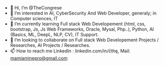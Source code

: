 - 👋 Hi, I’m @TheCongrese
- 👀 I’m interested in AI, CyberSecurity And Web Developer, generaly; in Computer sciences, IT
- 🌱 I’m currently learning Full stack Web Developement (html, css, bootstrap, Js, Js Web Frameworks, Oracle, Mysal, Php..), Python, AI (Basics, ML, DeepL, NLP, CV), IT Support.
- 💞️ I’m looking to collaborate on Full stack Web Developement Projects / Researches, AI Projects / Researches.
- 📫 How to reach me LinkedIn : linkedin.com/in/čthę, Mail: mamiaminepro@gmail.com

<!---
TheCongrese/TheCongrese is a ✨ special ✨ repository because its `README.md` (this file) appears on your GitHub profile.
You can click the Preview link to take a look at your changes.
--->
